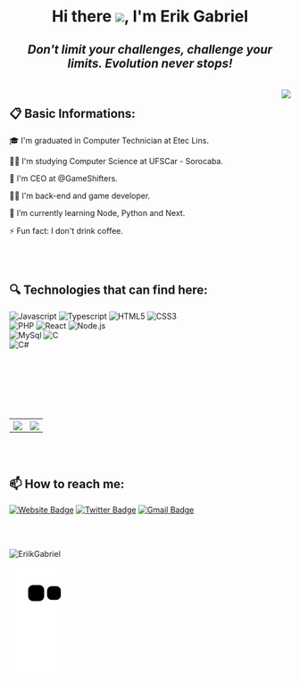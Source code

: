 <!-- BEGIN -->

<h1 align="center">Hi there <img src="https://raw.githubusercontent.com/kaueMarques/kaueMarques/master/hi.gif" width="30px">, I'm Erik Gabriel</h1>
<h2 align="center"><i>Don't limit your challenges, challenge your limits. Evolution never stops!</i></h2>

<br>

<img align="right" height="590em" src="https://raw.githubusercontent.com/gist/EriikGabriel/1a44dd57dbba2eb9061a2d8b01513d5b/raw/126c63a0966e310c7c4947db67f440ff426aa8f4/github-card.svg" />


## **📋 Basic Informations:** </br>
🎓 I'm graduated in Computer Technician at Etec Lins. </br>

👨‍🎓 I'm studying Computer Science at UFSCar - Sorocaba. </br>

💼 I'm CEO at @GameShifters. </br>

👨‍💻 I'm back-end and game developer. </br>

📖 I’m currently learning Node, Python and Next. </br>

⚡ Fun fact: I don't drink coffee. </br>

<br><br>

## **🔍 Technologies that can find here:**
<p align="left">
  <img src="https://img.shields.io/badge/Javascript-EAC80B?style=for-the-badge&logo=javascript&logoColor=black" alt="Javascript">
  <img src="https://img.shields.io/badge/Typescript-1E4174?style=for-the-badge&logo=typescript&logoColor=white" alt="Typescript"> 
  <img src="https://img.shields.io/badge/HTML5-E34F26?style=for-the-badge&logo=html5&logoColor=white" alt="HTML5"> 
  <img src="https://img.shields.io/badge/CSS3-1572B6?style=for-the-badge&logo=css3&logoColor=white" alt="CSS3"> <br>
  <img src="https://img.shields.io/badge/PHP-758BFD?style=for-the-badge&logo=php&logoColor=white" alt="PHP"> 
  <img src="https://img.shields.io/badge/React-20232A?style=for-the-badge&logo=react&logoColor=61DAFB" alt="React">
  <img src="https://img.shields.io/badge/Node.js-43853D?style=for-the-badge&logo=node.js&logoColor=white" alt="Node.js"> <br>
  <img src="https://img.shields.io/badge/MySql-2246FC?style=for-the-badge&logo=mysql&logoColor=white" alt="MySql">
  <img src="https://img.shields.io/badge/C-0179C3?style=for-the-badge&logo=c&logoColor=white" alt="C"> <br>
  <img src="https://img.shields.io/badge/CSharp-461A75?style=for-the-badge&logo=csharp&logoColor=white" alt="C#">
</p>

<br><br>

<center>
  <table>
      <tr>
        <td>
          <img height="180em" align="center" src="https://github-readme-stats.vercel.app/api/top-langs/?username=EriikGabriel&hide=html&layout=compact&theme=radical" />
        </td>
        <td>
          <img height="180em" align="center" src="https://github-readme-stats.vercel.app/api?username=EriikGabriel&theme=radical&show_icons=true"/>
        </td>
     </tr>
  </table>
</center>

<br><br>

## **📫 How to reach me:**

[![Website Badge](https://img.shields.io/badge/-erikgabriel.vercel.app-0f3d8c?style=flat-square&labelColor=0f3d8c&logoColor=white&link=https://erikgabriel.vercel.app)](https://erikgabriel.vercel.app)
[![Twitter Badge](https://img.shields.io/badge/-@AqueleEriko-0f3d8c?style=flat-square&labelColor=0f3d8c&logo=twitter&logoColor=white&link=https://twitter.com/AqueleEriko)](https://twitter.com/AqueleEriko)
[![Gmail Badge](https://img.shields.io/badge/-erikgabriel.work@gmail.com-0f3d8c?style=flat-square&logo=Gmail&logoColor=white&link=mailto:erikgabriel.work@gmail.com)](mailto:erikgabriel.work@gmail.com)

<br><br>

<p align="left"> <img src="https://komarev.com/ghpvc/?username=EriikGabriel" alt="EriikGabriel" /> </p>

![Snake animation](https://github.com/EriikGabriel/EriikGabriel/blob/output/github-contribution-grid-snake.svg)

<!-- END-->
